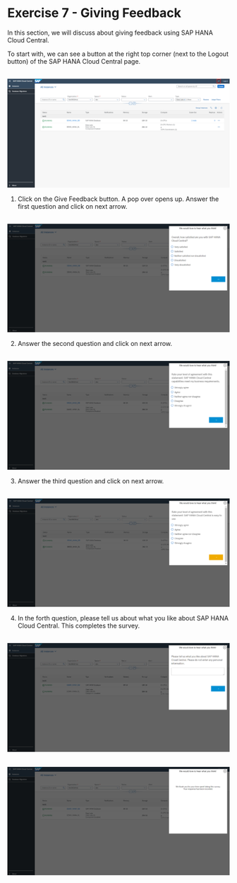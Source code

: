 # Exercise 7 - Giving Feedback

In this section, we will discuss about giving feedback using SAP HANA Cloud Central.
 
To start with, we can see a button at the right top corner (next to the Logout button) of the SAP HANA Cloud Central page.

<br>![](/exercises/ex_7/images/1.png)

1. Click on the Give Feedback button. A pop over opens up. Answer the first question and click on next arrow.

<br>![](/exercises/ex_7/images/2.png)

2. Answer the second question and click on next arrow.

<br>![](/exercises/ex_7/images/3.png)

3. Answer the third question and click on next arrow.

<br>![](/exercises/ex_7/images/4.png)

4. In the forth question, please tell us about what you like about SAP HANA Cloud Central. This completes the survey.

<br>![](/exercises/ex_7/images/5.png)

<br>![](/exercises/ex_7/images/6.png)


